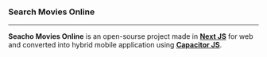 ### Search Movies Online

------------


**Seacho Movies Online** is an open-sourse project made in [**Next JS**](https://nextjs.org "**Next JS**") for web and converted into hybrid mobile application using [**Capacitor JS**](https://capacitorjs.com "**Capacitor JS**").
